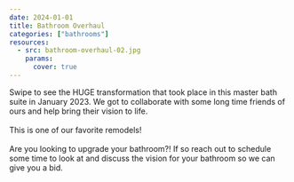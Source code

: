```yaml
---
date: 2024-01-01
title: Bathroom Overhaul
categories: ["bathrooms"]
resources:
  - src: bathroom-overhaul-02.jpg
    params:
      cover: true
---
```


Swipe to see the HUGE transformation that took place in this master bath suite in January 2023. We got to collaborate with some long time friends of ours and help bring their vision to life.\
\
This is one of our favorite remodels!\
\
Are you looking to upgrade your bathroom?! If so reach out to schedule some time to look at and discuss the vision for your bathroom so we can give you a bid.
